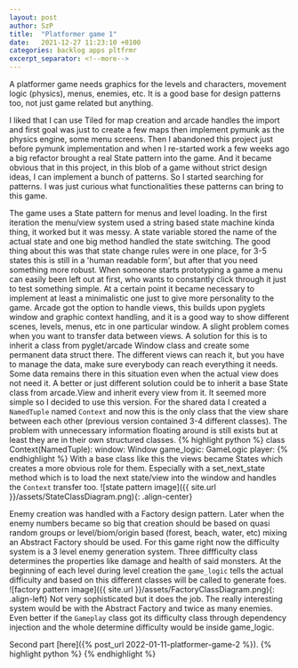```yaml
---
layout: post
author: SzP
title:  "Platformer game 1"
date:   2021-12-27 11:23:10 +0100
categories: backlog apps pltfrmr
excerpt_separator: <!--more-->
---
```

A platformer game needs graphics for the levels and characters, movement logic (physics), menus, enemies, etc. It is a good base for design patterns too, not just game related but anything.
<!--more-->
I liked that I can use Tiled for map creation and arcade handles the import and first goal was just to create a few maps then implement pymunk as the physics engine, some menu screens.
Then I abandoned this project just before pymunk implementation and when I re-started work a few weeks ago a big refactor brought a real State pattern into the game. And it became obvious that in this project, in this blob of a game without strict design ideas, I can implement a bunch of patterns. So I started searching for patterns. I was just curious what functionalities these patterns can bring to this game.

The game uses a State pattern for menus and level loading. In the first iteration the menu/view system used a string based state machine kinda thing, it worked but it was messy. A state variable stored the name of the actual state and one big method handled the state switching. The good thing about this was that state change rules were in one place, for 3-5 states this is still in a 'human readable form', but after that you need something more robust.
When someone starts prototyping a game a menu can easily been left out at first, who wants to constantly click through it just to test something simple. At a certain point it became necessary to implement at least a minimalistic one just to give more personality to the game. Arcade got the option to handle views, this builds upon pyglets window and graphic context handling, and it is a good way to show different scenes, levels, menus, etc in one particular window. A slight problem comes when you want to transfer data between views. A solution for this is to inherit a class from pyglet/arcade Window class and create some permanent data struct there. The different views can reach it, but you have to manage the data, make sure everybody can reach everything it needs. Some data remains there in this situation even when the actual view does not need it. A better or just different solution could be to inherit a base State class from arcade.View and inherit every view from it. It seemed more simple so I decided to use this version. For the shared data I created a `NamedTuple` named `Context` and now this is the only class that the view share between each other (previous version contained 3-4 different classes). The problem with unnecessary information floating around is still exists but at least they are in their own structured classes.
{% highlight python %}
class Context(NamedTuple):
    window: Window
    game_logic: GameLogic
    player: 
{% endhighlight %}
With a base class like this the views became States which creates a more obvious role for them. Especially with a set_next_state method which is to load the next state/view into the window and handles the `Context` transfer too.
![state pattern image]({{ site.url }}/assets/StateClassDiagram.png){: .align-center}


Enemy creation was handled with a Factory design pattern. Later when the enemy numbers became so big that creation should be based on quasi random groups or level/biom/origin based (forest, beach, water, etc) mixing an Abstract Factory should be used.
For this game right now the difficulty system is a 3 level enemy generation system. Three diffficulty class determines the properties like damage and health of said monsters. At the beginning of each level during level creation the `game_logic` tells the actual difficulty and based on this different classes will be called to generate foes.
![factory pattern image]({{ site.url }}/assets/FactoryClassDiagram.png){: .align-left}
Not very sophisticated but it does the job. The really interesting system would be with the Abstract Factory and twice as many enemies. Even better if the `Gameplay` class got its difficulty class through dependency injection and the whole determine difficulty would be inside game_logic.

Second part [here]({% post_url 2022-01-11-platformer-game-2 %}).
{% highlight python %}
{% endhighlight %}